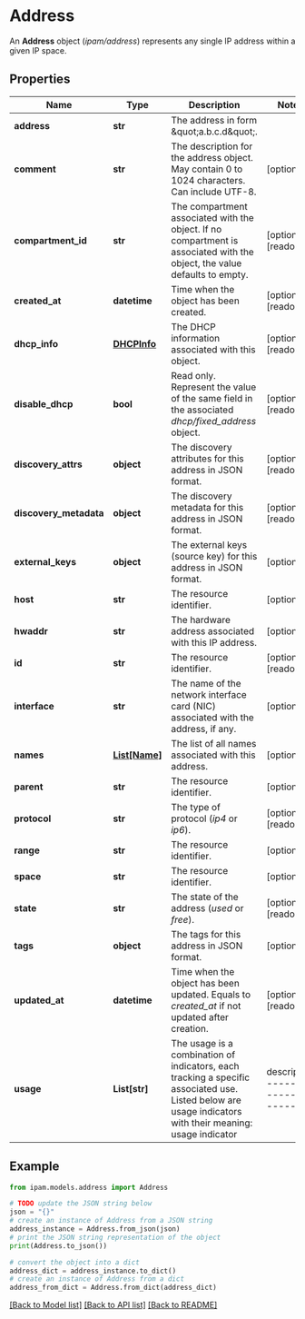 # Address

An __Address__ object (_ipam/address_) represents any single IP address within a given IP space.

## Properties

Name | Type | Description | Notes
------------ | ------------- | ------------- | -------------
**address** | **str** | The address in form \&quot;a.b.c.d\&quot;. | 
**comment** | **str** | The description for the address object. May contain 0 to 1024 characters. Can include UTF-8. | [optional] 
**compartment_id** | **str** | The compartment associated with the object. If no compartment is associated with the object, the value defaults to empty. | [optional] [readonly] 
**created_at** | **datetime** | Time when the object has been created. | [optional] [readonly] 
**dhcp_info** | [**DHCPInfo**](DHCPInfo.md) | The DHCP information associated with this object. | [optional] [readonly] 
**disable_dhcp** | **bool** | Read only. Represent the value of the same field in the associated _dhcp/fixed_address_ object. | [optional] [readonly] 
**discovery_attrs** | **object** | The discovery attributes for this address in JSON format. | [optional] [readonly] 
**discovery_metadata** | **object** | The discovery metadata for this address in JSON format. | [optional] [readonly] 
**external_keys** | **object** | The external keys (source key) for this address in JSON format. | [optional] 
**host** | **str** | The resource identifier. | [optional] 
**hwaddr** | **str** | The hardware address associated with this IP address. | [optional] 
**id** | **str** | The resource identifier. | [optional] [readonly] 
**interface** | **str** | The name of the network interface card (NIC) associated with the address, if any. | [optional] 
**names** | [**List[Name]**](Name.md) | The list of all names associated with this address. | [optional] 
**parent** | **str** | The resource identifier. | [optional] 
**protocol** | **str** | The type of protocol (_ip4_ or _ip6_). | [optional] [readonly] 
**range** | **str** | The resource identifier. | [optional] 
**space** | **str** | The resource identifier. | [optional] 
**state** | **str** | The state of the address (_used_ or _free_). | [optional] [readonly] 
**tags** | **object** | The tags for this address in JSON format. | [optional] 
**updated_at** | **datetime** | Time when the object has been updated. Equals to _created_at_ if not updated after creation. | [optional] [readonly] 
**usage** | **List[str]** | The usage is a combination of indicators, each tracking a specific associated use. Listed below are usage indicators with their meaning:  usage indicator        | description  ---------------------- | --------------------------------  _IPAM_                 |  Address was created by the IPAM component.  _IPAM_, _RESERVED_     |  Address was created by the API call _ipam/address_ or _ipam/host_.  _IPAM_, _NETWORK_      |  Address was automatically created by the IPAM component and is the network address of the parent subnet.  _IPAM_, _BROADCAST_    |  Address was automatically created by the IPAM component and is the broadcast address of the parent subnet.  _DHCP_                 |  Address was created by the DHCP component.  _DHCP_, _FIXEDADDRESS_ |  Address was created by the API call _dhcp/fixed_address_.  _DHCP_, _LEASED_       |  An active lease for that address was issued by a DHCP server.  _DHCP_, _DISABLED_     |  Address is disabled.  _DNS_                  |  Address is used by one or more DNS records.  _DISCOVERED_           |  Address is discovered by some network discovery probe like Network Insight or NetMRI in NIOS. | [optional] [readonly] 

## Example

```python
from ipam.models.address import Address

# TODO update the JSON string below
json = "{}"
# create an instance of Address from a JSON string
address_instance = Address.from_json(json)
# print the JSON string representation of the object
print(Address.to_json())

# convert the object into a dict
address_dict = address_instance.to_dict()
# create an instance of Address from a dict
address_from_dict = Address.from_dict(address_dict)
```
[[Back to Model list]](../README.md#documentation-for-models) [[Back to API list]](../README.md#documentation-for-api-endpoints) [[Back to README]](../README.md)


